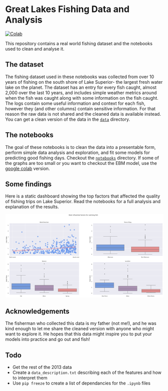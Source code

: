 # Great Lakes Fishing Data and Analysis

[![Colab](https://colab.research.google.com/assets/colab-badge.svg)](https://drive.google.com/drive/folders/1G9bTWalcd1IADgLsdGyDG5u_tdz0LGqU?usp=share_link)

This repository contains a real world fishing dataset and the notebooks used to clean and analyse it.

## The dataset

The fishing dataset used in these notebooks was collected from over 10 years of fishing on the south shore of Lake Superior- the largest fresh water lake on the planet. The dataset has an entry for every fish caught, almost 2,000 over the last 10 years, and includes simple weather metrics around when the fish was caught along with some information on the fish caught. The logs contain some useful information and context for each fish, however they (and other columns) contain sensitive information. For that reason the raw data is not shared and the cleaned data is available instead. You can get a clean version of the data in the [`data`](data/) directory.

## The notebooks

The goal of these notebooks is to clean the data into a presentable form, perform simple data analysis and exploration, and fit some models for predicting good fishing days. Checkout the [`notebooks`](notebooks/) directory. If some of the graphs are too small or you want to checkout the EBM model, use the [google colab](https://drive.google.com/drive/folders/1G9bTWalcd1IADgLsdGyDG5u_tdz0LGqU?usp=share_link) version.

## Some findings

Here is a static dashboard showing the top factors that affected the quality of fishing trips on Lake Superior. Read the notebooks for a full analysis and explanation of the results.

[![](https://github.com/natelac/Great-Lakes-Fishing-Data-and-Analysis/blob/main/Overview.png)]()

## Acknowledgements

The fisherman who collected this data is my father (not me!), and he was kind enough to let me share the cleaned version with anyone who might want to explore it. He hopes that this data might inspire you to put your models into practice and go out and fish!

## Todo
- Get the rest of the 2013 data
- Create a `data_description.txt` describing each of the features and how to interpret them
- Use `pip freeze` to create a list of dependancies for the `.ipynb` files
